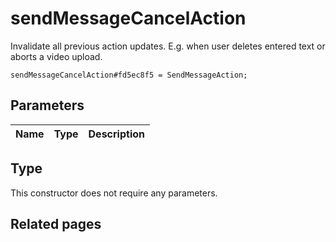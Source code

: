 # sendMessageCancelAction
Invalidate all previous action updates. E.g. when user deletes entered text or aborts a video upload.

```
sendMessageCancelAction#fd5ec8f5 = SendMessageAction;
```

## Parameters
| Name | Type | Description |
| ---- | :----: | ----------- |


## Type
This constructor does not require any parameters.

## Related pages
